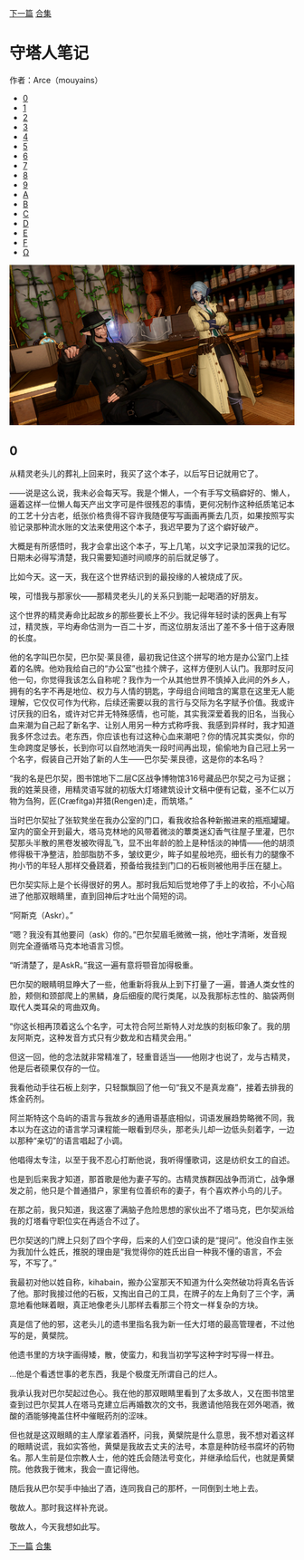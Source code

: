   [下一篇](./守塔人笔记01.md)  [合集](../同人目录.md)

# 守塔人笔记

作者：Arce（mouyains）

* [0](./守塔人笔记00.md)
* [1](./守塔人笔记01.md)
* [2](./守塔人笔记02.md)
* [3](./守塔人笔记03.md)
* [4](./守塔人笔记04.md)
* [5](./守塔人笔记05.md)
* [6](./守塔人笔记06.md)
* [7](./守塔人笔记07.md)
* [8](./守塔人笔记08.md)
* [9](./守塔人笔记09.md)
* [A](./守塔人笔记10.md)
* [B](./守塔人笔记11.md)
* [C](./守塔人笔记12.md)
* [D](./守塔人笔记13.md)
* [E](./守塔人笔记14.md)
* [F](./守塔人笔记15.md)
* [Ω](./守塔人笔记16.md)

![绿的](./绿的.png)

## 0

从精灵老头儿的葬礼上回来时，我买了这个本子，以后写日记就用它了。

——说是这么说，我未必会每天写。我是个懒人，一个有手写文稿癖好的、懒人，逼着这样一位懒人每天产出文字可是件很残忍的事情，更何况制作这种纸质笔记本的工艺十分古老，纸张价格贵得不容许我随便写写画画再撕去几页，如果按照写实验记录那种流水账的文法来使用这个本子，我迟早要为了这个癖好破产。

大概是有所感悟时，我才会拿出这个本子，写上几笔，以文字记录加深我的记忆。日期未必得写清楚，我只需要知道时间顺序的前后就足够了。

比如今天。这一天，我在这个世界结识到的最投缘的人被烧成了灰。

唉，可惜我与那家伙——那精灵老头儿的关系只到能一起喝酒的好朋友。

这个世界的精灵寿命比起故乡的那些要长上不少。我记得年轻时读的医典上有写过，精灵族，平均寿命估测为一百二十岁，而这位朋友活出了差不多十倍于这寿限的长度。

他的名字叫巴尔契，巴尔契·莱艮德，最初我记住这个拼写的地方是办公室门上挂着的名牌。他劝我给自己的“办公室”也挂个牌子，这样方便别人认门。我那时反问他一句，你觉得我该怎么自称呢？我作为一个从其他世界不慎掉入此间的外乡人，拥有的名字不再是地位、权力与人情的钥匙，字母组合间暗含的寓意在这里无人能理解，它仅仅可作为代称，后续还需要以我的言行与交际为名字赋予价值。我或许讨厌我的旧名，或许对它并无特殊感情，也可能，其实我深爱着我的旧名，当我心血来潮为自己起了新名字、让别人用另一种方式称呼我、我感到异样时，我才知道我多怀念过去。老东西，你应该也有过这种心血来潮吧？你的情况其实类似，你的生命跨度足够长，长到你可以自然地消失一段时间再出现，偷偷地为自己冠上另一个名字，假装自己开始了新的人生——巴尔契·莱艮德，这是你的本名吗？

“我的名是巴尔契，图书馆地下二层C区战争博物馆316号藏品巴尔契之弓为证据；我的姓莱艮德，用精灵语写就的初版大灯塔建筑设计文稿中便有记载，圣不仁以万物为刍狗，匠(Cræfitga)并猎(Rengen)走，而筑塔。”

当时巴尔契扯了张软凳坐在我办公室的门口，看我收拾各种新搬进来的瓶瓶罐罐。室内的窗全开到最大，塔马克林地的风带着微淡的蕈类迷幻香气往屋子里灌，巴尔契那头半散的黑卷发被吹得乱飞，显不出年龄的脸上是种恬淡的神情——他的胡须修得极干净整洁，脸部脂肪不多，皱纹更少，眸子如星般地亮，细长有力的腿像不拘小节的年轻人那样交叠跷着，预备给我挂到门口的石板则被他用手压在腿上。

巴尔契实际上是个长得很好的男人。那时我后知后觉地停了手上的收拾，不小心陷进了他那双眼睛里，直到回神后才吐出个简短的词。

“阿斯克（Askr）。”

“嗯？我没有其他要问（ask）你的。”巴尔契眉毛微微一挑，他吐字清晰，发音规则完全遵循塔马克本地语言习惯。

“听清楚了，是AskR。”我这一遍有意将颚音加得极重。

巴尔契的眼睛明显睁大了一些，他重新将我从上到下打量了一遍，普通人类女性的脸，颊侧和颈部爬上的黑鳞，身后细瘦的爬行类尾，以及我那标志性的、脑袋两侧取代人类耳朵的弯曲双角。

“你这长相再顶着这么个名字，可太符合阿兰斯特人对龙族的刻板印象了。我的朋友阿斯克，这种发音方式只有少数龙和古精灵会用。”

但这一回，他的念法就非常精准了，轻重音适当——他刚才也说了，龙与古精灵，他是后者硕果仅存的一位。

我看他动手往石板上刻字，只轻飘飘回了他一句“我又不是真龙裔”，接着去排我的炼金药剂。

阿兰斯特这个岛屿的语言与我故乡的通用语基底相似，词语发展趋势略微不同，我本以为在这边的语言学习课程能一眼看到尽头，那老头儿却一边低头刻着字，一边以那种“亲切”的语言唱起了小调。

他唱得太专注，以至于我不忍心打断他说，我听得懂歌词，这是纺织女工的自述。

也是到后来我才知道，那首歌是他为妻子写的。古精灵族群因战争而消亡，战争爆发之前，他只是个普通猎户，家里有位善织布的妻子，有个喜欢养小鸟的儿子。

在那之前，我只知道，我这塞了满脑子危险思想的家伙出不了塔马克，巴尔契派给我的灯塔看守职位实在再适合不过了。

巴尔契送的门牌上只刻了四个字母，后来的人们空口读的是“提问”。他没自作主张为我加什么姓氏，推脱的理由是“我觉得你的姓氏出自一种我不懂的语言，不会写，不写了。”

我最初对他以姓自称，kihabain，搬办公室那天不知道为什么突然破功将真名告诉了他。那时我接过他的石板，又掏出自己的工具，在牌子的左上角刻了三个字，满意地看他眯着眼，真正地像老头儿那样去看那三个符文一样复杂的方块。

真是信了他的邪，这老头儿的遗书里指名我为新一任大灯塔的最高管理者，不过他写的是，黄檗院。

他遗书里的方块字画得矮，散，使蛮力，和我当初学写这种字时写得一样丑。

…他是个看透世事的老东西，我是个极度无所谓自己的烂人。

我承认我对巴尔契起过色心。我在他的那双眼睛里看到了太多故人，又在图书馆里查到过巴尔契其人在塔马克建立后再婚数次的文书，我邀请他陪我在郊外喝酒，微酸的酒能够掩盖住杯中催眠药剂的涩味。

但也就是这双眼睛的主人摩挲着酒杯，问我，黄檗院是什么意思，我不想对着这样的眼睛说谎，我如实答他，黄檗是我故去丈夫的法号，本意是种防经书腐坏的药物名。那人生前是位宗教人士，他的姓氏会随法号变化，并继承给后代，也就是黄檗院。他救我于微末，我会一直记得他。

随后我从巴尔契手中抽出了酒，连同我自己的那杯，一同倒到土地上去。

敬故人。那时我这样补充说。

敬故人，今天我想如此写。


[下一篇](./守塔人笔记01.md)  [合集](../同人目录.md)
